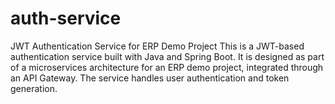 # auth-service
JWT Authentication Service for ERP Demo Project  This is a JWT-based authentication service built with Java and Spring Boot. It is designed as part of a microservices architecture for an ERP demo project, integrated through an API Gateway. The service handles user authentication and token generation.

